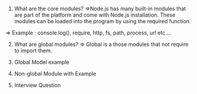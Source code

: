1. What are the core modules?
 =>Node.js has many built-in modules that are part of the platform and come with Node.js installation. These modules can be loaded into the program by using the required function.

 => Example : console.log(), require, http, fs, path, process, url etc....

2. What are global modules?
    => Global is a those modules that not require to import them.
    
3. Global Model example
<!-- Example : console.log("Hello"); -->
4. Non-global Module with Example
<!-- Those module that require a import module to run the program -->
<!-- Example : 
const fs = require('fs');
fs.writeFileSync("test.txt","Hello World");
 -->
5. Interview Question
<!--  -->